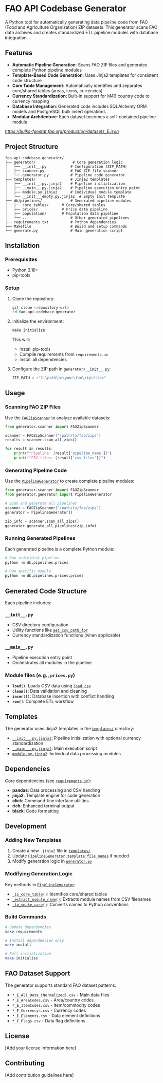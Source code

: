 # FAO API Codebase Generator

A Python tool for automatically generating data pipeline code from FAO (Food and Agriculture Organization) ZIP datasets. This generator scans FAO data archives and creates standardized ETL pipeline modules with database integration.

## Features

- **Automatic Pipeline Generation**: Scans FAO ZIP files and generates complete Python pipeline modules
- **Template-Based Code Generation**: Uses Jinja2 templates for consistent code structure
- **Core Table Management**: Automatically identifies and separates core/shared tables (areas, items, currencies)
- **Currency Standardization**: Built-in support for M49 country code to currency mapping
- **Database Integration**: Generated code includes SQLAlchemy ORM models and PostgreSQL bulk insert operations
- **Modular Architecture**: Each dataset becomes a self-contained pipeline module

*https://bulks-faostat.fao.org/production/datasets_E.json*

## Project Structure

```
fao-api-codebase-generator/
├── generator/                 # Core generation logic
│   ├── __init__.py           # Configuration (ZIP_PATH)
│   ├── scanner.py            # FAO ZIP file scanner
│   └── generator.py          # Pipeline code generator
├── templates/                # Jinja2 templates
│   ├── __init__.py.jinja2    # Pipeline initialization
│   ├── __main__.py.jinja2    # Pipeline execution entry point
│   ├── module.py.jinja2      # Individual module template
│   └── __init___empty.py.jinja2  # Empty init template
├── db/pipelines/             # Generated pipeline modules
│   ├── core_tables/      # Core/shared tables
│   ├── prices/           # Price data pipeline
│   ├── population/       # Population data pipeline
│   └── ...                   # Other generated pipelines
├── requirements.txt          # Python dependencies
├── Makefile                  # Build and setup commands
└── generate.py               # Main generation script
```

## Installation

### Prerequisites
- Python 3.10+
- pip-tools

### Setup

1. Clone the repository:
   ```bash
   git clone <repository-url>
   cd fao-api-codebase-generator
   ```

2. Initialize the environment:
   ```bash
   make initialize
   ```

   This will:
   - Install pip-tools
   - Compile requirements from `requirements.in`
   - Install all dependencies

3. Configure the ZIP path in [`generator/__init__.py`](generator/__init__.py):
   ```python
   ZIP_PATH = r"C:\path\to\your\fao\zip\files"
   ```

## Usage

### Scanning FAO ZIP Files

Use the [`FAOZipScanner`](generator/scanner.py) to analyze available datasets:

```python
from generator.scanner import FAOZipScanner

scanner = FAOZipScanner("/path/to/fao/zips")
results = scanner.scan_all_zips()

for result in results:
    print(f"Pipeline: {result['pipeline_name']}")
    print(f"CSV files: {result['csv_files']}")
```

### Generating Pipeline Code

Use the [`PipelineGenerator`](generator/generator.py) to create complete pipeline modules:

```python
from generator.scanner import FAOZipScanner
from generator.generator import PipelineGenerator

# Scan and generate all pipelines
scanner = FAOZipScanner("/path/to/fao/zips")
generator = PipelineGenerator()

zip_info = scanner.scan_all_zips()
generator.generate_all_pipelines(zip_info)
```

### Running Generated Pipelines

Each generated pipeline is a complete Python module:

```python
# Run individual pipeline
python -m db.pipelines.prices

# Run specific module
python -m db.pipelines.prices.prices
```

## Generated Code Structure

Each pipeline includes:

### `__init__.py`
- CSV directory configuration
- Utility functions like [`get_csv_path_for`](db/pipelines/prices/__init__.py)
- Currency standardization functions (when applicable)

### `__main__.py`
- Pipeline execution entry point
- Orchestrates all modules in the pipeline

### Module files (e.g., `prices.py`)
- **`load()`**: Loads CSV data using [`load_csv`](templates/module.py.jinja2)
- **`clean()`**: Data validation and cleaning
- **`insert()`**: Database insertion with conflict handling
- **`run()`**: Complete ETL workflow

## Templates

The generator uses Jinja2 templates in the [`templates/`](templates/) directory:

- [`__init__.py.jinja2`](templates/__init__.py.jinja2): Pipeline initialization with optional currency standardization
- [`__main__.py.jinja2`](templates/__main__.py.jinja2): Main execution script
- [`module.py.jinja2`](templates/module.py.jinja2): Individual data processing modules

## Dependencies

Core dependencies (see [`requirements.in`](requirements.in)):
- **pandas**: Data processing and CSV handling
- **jinja2**: Template engine for code generation
- **click**: Command-line interface utilities
- **rich**: Enhanced terminal output
- **black**: Code formatting

## Development

### Adding New Templates

1. Create a new `.jinja2` file in [`templates/`](templates/)
2. Update [`PipelineGenerator.template_file_names`](generator/generator.py) if needed
3. Modify generation logic in [`generator.py`](generator/generator.py)

### Modifying Generation Logic

Key methods in [`PipelineGenerator`](generator/generator.py):
- [`_is_core_table()`](generator/generator.py): Identifies core/shared tables
- [`_extract_module_name()`](generator/generator.py): Extracts module names from CSV filenames
- [`_to_snake_case()`](generator/generator.py): Converts names to Python conventions

### Build Commands

```bash
# Update dependencies
make requirements

# Install dependencies only
make install

# Full initialization
make initialize
```

## FAO Dataset Support

The generator supports standard FAO dataset patterns:
- `*_E_All_Data_(Normalized).csv` - Main data files
- `*_E_AreaCodes.csv` - Area/country codes
- `*_E_ItemCodes.csv` - Item/commodity codes
- `*_E_Currencys.csv` - Currency codes
- `*_E_Elements.csv` - Data element definitions
- `*_E_Flags.csv` - Data flag definitions

## License

[Add your license information here]

## Contributing

[Add contribution guidelines here]